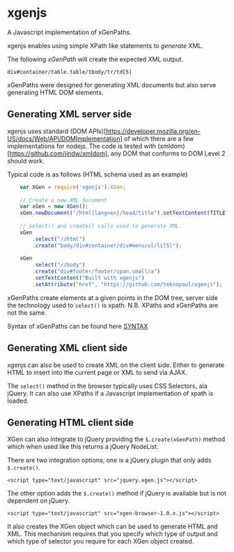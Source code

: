 # xgenjs

A Javascript implementation of xGenPaths.

xgenjs enables using simple XPath like statements to _generate_ XML.

The following _xGenPath_ will create the expected XML output.

    div#container/table.table/tbody/tr/td[5]

xGenPaths were designed for generating XML documents but also serve generating HTML DOM elements.

## Generating XML server side

xgenjs uses standard (DOM APIs)[https://developer.mozilla.org/en-US/docs/Web/API/DOMImplementation] of which there are a few implementations for nodejs.
The code is tested with (xmldom)[https://github.com/jindw/xmldom], any DOM that conforms to DOM Level 2 should work.

Typical code is as follows (HTML schema used as an example)

````javascript
    var XGen = require('xgenjs').XGen;
    
    // Create a new XML document
    var xGen = new XGen();
    xGen.newDocument("/html{lang=en}/head/title").setTextContent(TITLE);
    
    // select() and create() calls used to generate XML.
    xGen
        .select("//html")
        .create("body/div#container/div#menu/ul/li[5]");
    
    xGen
        .select("//body")
        .create("div#footer/footer/span.small/a")
        .setTextContent("Built with xgenjs")
        .setAttribute("href", "https://github.com/teknopaul/xgenjs");
````

xGenPaths create elements at a given points in the DOM tree, server side the technology used to `select()` is xpath. 
N.B. XPaths and xGenPaths are not the same.

Syntax of xGenPaths can be found here [SYNTAX](https://github.com/teknopaul/generation-x/blob/master/SYNTAX.md)

## Generating XML client side

xgenjs can also be used to create XML on the client side. Either to generate HTML to insert into the current page or XML to send via AJAX.

The `select()` method in the browser typically uses CSS Selectors, ala jQuery. It can also use XPaths if a Javascript implementation of xpath is loaded.

## Generating HTML client side

XGen can also integrate to jQuery providing the `$.create(xGenPath)` method which when used like this returns a jQuery NodeList.

There are two integration options, one is a jQuery plugin that only adds `$.create()`. 

    <script type="text/javascript" src="jquery.xgen.js"></script>


The other option adds the `$.create()` method if jQuery is available but is not dependent on jQuery. 

    <script type="text/javascript" src="xgen-browser-1.0.x.js"></script>

It also creates the XGen object which can be used to generate HTML and XML.
This mechanism requires that you specify which type of output and which type of selector you require for each XGen object created.
